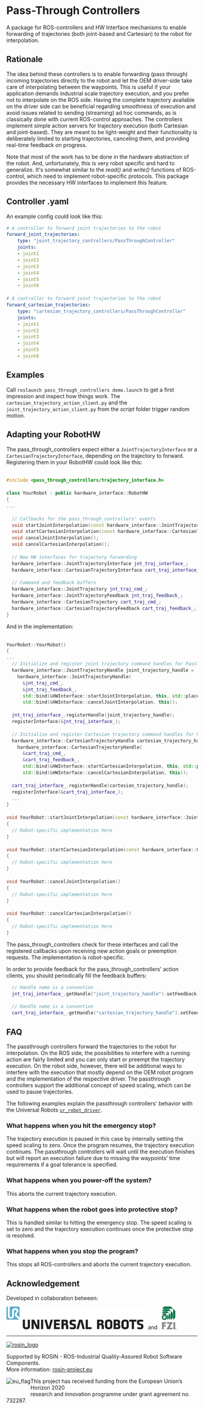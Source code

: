 # Pass-Through Controllers
A package for ROS-controllers and HW Interface mechanisms to enable forwarding of trajectories (both
joint-based and Cartesian) to the robot for interpolation.

## Rationale
The idea behind these controllers is to enable forwarding (pass through) incoming trajectories directly
to the robot and let the OEM driver-side take care of interpolating between the waypoints.
This is useful if your application demands industrial scale trajectory execution, and you prefer not to interpolate on the ROS side.
Having the complete trajectory available on the driver side can be beneficial regarding smoothness of execution and avoid
issues related to sending (streaming) ad hoc commands, as is classically done with current ROS-control approaches.
The controllers implement simple action servers for trajectory execution (both Cartesian and joint-based).
They are meant to be light-weight and their functionality is deliberately
limited to starting trajectories, canceling them, and providing real-time
feedback on progress.

Note that most of the work has to be done in the hardware abstraction of the robot.
And, unfortunately, this is very robot specific and hard to generalize. It's
somewhat similar to the _read()_ and _write()_ functions of ROS-control, which
need to implement robot-specific protocols.
This package provides the necessary HW interfaces to implement this feature.

## Controller .yaml
An example config could look like this:
```yaml
# A controller to forward joint trajectories to the robot
forward_joint_trajectories:
    type: "joint_trajectory_controllers/PassThroughController"
    joints:
    - joint1
    - joint2
    - joint3
    - joint4
    - joint5
    - joint6

# A controller to forward joint trajectories to the robot
forward_cartesian_trajectories:
    type: "cartesian_trajectory_controllers/PassThroughController"
    joints:
    - joint1
    - joint2
    - joint3
    - joint4
    - joint5
    - joint6
```

## Examples
Call `` roslaunch pass_through_controllers demo.launch ``
to get a first impression and inspect how things work.
The ``cartesian_trajectory_action_client.py`` and the
``joint_trajectory_action_client.py`` from the _script_ folder trigger random
motion.


## Adapting your RobotHW
The pass_through_controllers expect either a ``JointTrajectoryInterface`` or a ``CartesianTrajectoryInterface``, depending on the trajectory to forward.
Registering them in your RobotHW could look like this:
```c++

#include <pass_through_controllers/trajectory_interface.h>

class YourRobot : public hardware_interface::RobotHW
{
...

  // Callbacks for the pass_through_controllers' events
  void startJointInterpolation(const hardware_interface::JointTrajectory& trajectory);
  void startCartesianInterpolation(const hardware_interface::CartesianTrajectory& trajectory);
  void cancelJointInterpolation();
  void cancelCartesianInterpolation();

  // New HW interfaces for trajectory forwarding
  hardware_interface::JointTrajectoryInterface jnt_traj_interface_;
  hardware_interface::CartesianTrajectoryInterface cart_traj_interface_;

  // Command and feedback buffers
  hardware_interface::JointTrajectory jnt_traj_cmd_;
  hardware_interface::JointTrajectoryFeedback jnt_traj_feedback_;
  hardware_interface::CartesianTrajectory cart_traj_cmd_;
  hardware_interface::CartesianTrajectoryFeedback cart_traj_feedback_;
}
```
And in the implementation:
```c++

YourRobot::YourRobot()
{
...
  // Initialize and register joint trajectory command handles for PassThroughControllers
  hardware_interface::JointTrajectoryHandle joint_trajectory_handle =
    hardware_interface::JointTrajectoryHandle(
      &jnt_traj_cmd_,
      &jnt_traj_feedback_,
      std::bind(&HWInterface::startJointInterpolation, this, std::placeholders::_1),
      std::bind(&HWInterface::cancelJointInterpolation, this));

  jnt_traj_interface_.registerHandle(joint_trajectory_handle);
  registerInterface(&jnt_traj_interface_);

  // Initialize and register Cartesian trajectory command handles for PassThroughControllers
  hardware_interface::CartesianTrajectoryHandle cartesian_trajectory_handle =
    hardware_interface::CartesianTrajectoryHandle(
      &cart_traj_cmd_,
      &cart_traj_feedback_,
      std::bind(&HWInterface::startCartesianInterpolation, this, std::placeholders::_1),
      std::bind(&HWInterface::cancelCartesianInterpolation, this));

  cart_traj_interface_.registerHandle(cartesian_trajectory_handle);
  registerInterface(&cart_traj_interface_);
  ...
}

void YourRobot::startJointInterpolation(const hardware_interface::JointTrajectory& trajectory)
{
  // Robot-specific implementation here
}

void YourRobot::startCartesianInterpolation(const hardware_interface::CartesianTrajectory& trajectory)
{
  // Robot-specific implementation here
}

void YourRobot::cancelJointInterpolation()
{
  // Robot-specific implementation here
}

void YourRobot::cancelCartesianInterpolation()
{
  // Robot-specific implementation here
}


```

The pass_through_controllers check for these interfaces and call the registered
callbacks upon receiving new action goals or preemption requests. The implementation is robot-specific.

In order to provide feedback for the pass_through_controllers' action clients,
you should periodically fill the feedback buffers:
```c++
  // Handle name is a convention
  jnt_traj_interface_.getHandle("joint_trajectory_handle").setFeedback(feedback);

  // Handle name is a convention
  cart_traj_interface_.getHandle("cartesian_trajectory_handle").setFeedback(feedback);

```

## FAQ
The passthrough controllers forward the trajectories to the robot for interpolation.
On the ROS side, the possibilities to interfere with a running action are fairly limited and you can only start or preempt the trajectory execution.
On the robot side, however, there will be additional ways to interfere with the execution that mostly depend on the OEM robot program and the implementation of the respective driver.
The passthrough controllers support the additional concept of speed scaling, which can be used to pause trajectories.

The following examples explain the passthrough controllers' behavior with the Universal Robots [`ur_robot_driver`](http://wiki.ros.org/ur_robot_driver).

### What happens when you hit the emergency stop?
The trajectory execution is paused in this case by internally setting the speed scaling to zero. Once the program resumes, the trajectory execution continues.
The passthrough controllers will wait until the execution finishes but will report an execution failure due to missing the waypoints' time requirements if a goal tolerance is specified.

### What happens when you power-off the system?
This aborts the current trajectory execution.

### What happens when the robot goes into protective stop?
This is handled similar to hitting the emergency stop. The speed scaling is set
to zero and the trajectory execution continues once the protective
stop is resolved.

### What happens when you stop the program?
This stops all ROS-controllers and aborts the current trajectory execution.

## Acknowledgement
Developed in collaboration between:

[<img height="60" alt="Universal Robots A/S" src="doc/resources/ur_logo.jpg">](https://www.universal-robots.com/) &nbsp; and &nbsp;
[<img height="60" alt="FZI Research Center for Information Technology" src="doc/resources/fzi_logo.png">](https://www.fzi.de).

***
<!-- 
    ROSIN acknowledgement from the ROSIN press kit
    @ https://github.com/rosin-project/press_kit
-->

<a href="http://rosin-project.eu">
  <img src="http://rosin-project.eu/wp-content/uploads/rosin_ack_logo_wide.png" 
       alt="rosin_logo" height="60" >
</a>

Supported by ROSIN - ROS-Industrial Quality-Assured Robot Software Components.  
More information: <a href="http://rosin-project.eu">rosin-project.eu</a>

<img src="http://rosin-project.eu/wp-content/uploads/rosin_eu_flag.jpg" 
     alt="eu_flag" height="45" align="left" >  

This project has received funding from the European Union’s Horizon 2020  
research and innovation programme under grant agreement no. 732287. 
